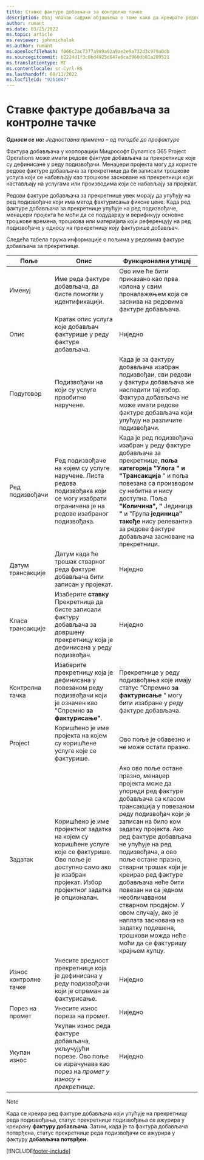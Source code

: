 ```yaml
---
title: Ставке фактуре добављача за контролне тачке
description: Овај чланак садржи објашњења о томе како да креирате редове фактуре добављача за прекретнице у подизвођачи.
author: rumant
ms.date: 03/25/2022
ms.topic: article
ms.reviewer: johnmichalak
ms.author: rumant
ms.openlocfilehash: f066c2ac7377a989a92a9ae2e9a732d3c979a0db
ms.sourcegitcommit: b2224d1f3c0bd4925d647e6ca3960db81a209521
ms.translationtype: MT
ms.contentlocale: sr-Cyrl-RS
ms.lasthandoff: 08/11/2022
ms.locfileid: "9261047"
---
```

# <a name="vendor-invoice-lines-for-milestones"></a>Ставке фактуре добављача за контролне тачке

_**Односи се на:** Једноставна примена – од погодбе до профактуре_

Фактура добављача у корпорацији Мицрософт Dynamics 365 Project Operations може имати редове фактуре добављача за прекретнице које су дефинисане у реду подизвођачи. Менаџери пројекта могу да користе редове фактуре добављача за прекретнице да би записали трошкове услуга који се набављају као трошкове засноване на прекретници који настављају на услугама или производима који се набављају за пројекат.

Редови фактуре добављача за прекретнице увек морају да упућују на ред подизвођаче који има метод фактурисања фиксне цене. Када ред фактуре добављача за прекретнице упућује на ред подизвођаче, менаџери пројекта ће моћи да се подударају и верификују основне трошкове времена, трошкова или материјала који референцују на ред подизвођаче у односу на прекретницу коју фактурише добављач.

Следећа табела пружа информације о пољима у редовима фактуре добављача за прекретнице.

| Поље | Опис | Функционални утицај |
| --- | --- | --- |
| Именуј | Име реда фактуре добављача, да бисте помогли у идентификацији. | Ово име ће бити приказано као прва колона у свим проналажењем која се заснива на редовима фактуре добављача. |
| Опис | Кратак опис услуга које добављач фактурише у реду фактуре добављача. | Ниједно |
| Подуговор | Подизвођачи на који су услуге првобитно наручене. | Када је за фактуру добављача изабран подизвођаи, сви редови у фактури добављача же наследити тај избор. Фактура добављача не може имати редове фактуре добављача који упућују на различите подизвођачи. |
| Ред подизвођачи | Ред подизвођаче на којем су услуге наручене. Листа редова подизвођака који се могу изабрати ограничена је на редове изабраног подизвођака. | Када је ред подизвођача изабран у реду фактуре добављача за прекретнице, **поља категорија "Улога** **" и "Трансакција** " и поља повезана са производом су небитна и нису доступна. Поља **"Количина", "** Јединица **"** и "Група **јединица" такође** нису релевантна за редове фактуре добављача засноване на прекретници. |
| Датум трансакције | Датум када ће трошак стварног реда фактуре добављача бити записан у пројекат. | Ниједно |
| Класа трансакције | Изаберите **ставку** Прекретница да бисте записали фактуру добављача за довршену прекретницу која је дефинисана у реду подизвођач. | Ниједно |
| Контролна тачка | Изаберите прекретницу која је дефинисана у повезаном реду подизвођачи који је означен као "Спремно **за фактурисање"**. | Прекретнице у реду подизвођања које имају статус "Спремно **за фактурисање** " могу бити изабране у реду фактуре добављача. |
| Project | Коришћено је име пројекта на којем су коришћене услуге које се фактурише. | Ово поље је обавезно и не може остати празно. |
| Задатак | Коришћено је име пројектног задатка на којем су коришћене услуге које се фактурише. Ово поље је доступно само ако је изабран пројекат. Избор пројектног задатка је опционалан. | Ако ово поље остане празно, менаџер пројекта може да упореди ред фактуре добављача са класом трансакција у повезаном реду подизвођач који је записан на било ком задатку пројекта. Ако ред фактуре добављача не упућује на ред подизвођача, а ово поље остане празно, стварни трошак који је креирао ред фактуре добављача неће бити повезан ни са једном необличаваном стварном продајом. У овом случају, ако је наплата заснована на задатку подешена, трошкови можда неће моћи да се фактуришу крајњем купцу. |
| Износ контролне тачке | Унесите вредност прекретнице која је дефинисана у реду подизвођачи који је спреман за фактурисање. | Ниједно |
| Порез на промет | Унесите износ пореза на промет. | Ниједно |
| Укупан износ | Укупан износ реда фактуре добављача, укључујући порезе. Ово поље се израчунава као порез на *промет у износу* + *прекретнице*. | Ниједно |

> [!NOTE]
> Када се креира ред фактуре добављача који упућује на прекретницу реда подизвођања, статус прекретнице подизвођања се ажурира у креирану **фактуру добављача**. Затим, када је та фактура добављача потврђена, статус прекретнице реда подизвођачи се ажурира у фактуру **добављача потврђен.**

[!INCLUDE[footer-include](../../includes/footer-banner.md)]
